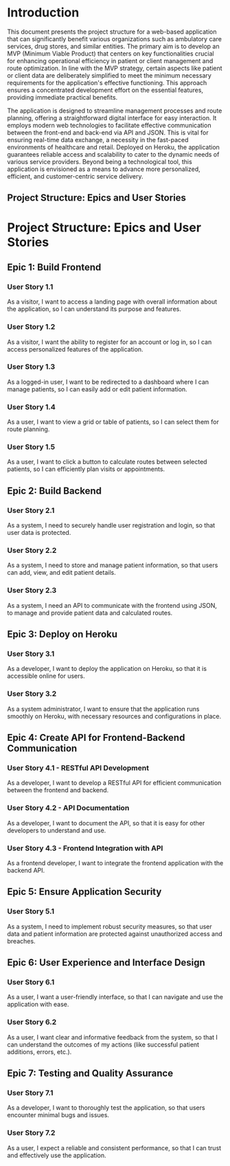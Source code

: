 # Introduction

This document presents the project structure for a web-based application that can significantly benefit various organizations such as ambulatory care services, drug stores, and similar entities. The primary aim is to develop an MVP (Minimum Viable Product) that centers on key functionalities crucial for enhancing operational efficiency in patient or client management and route optimization. In line with the MVP strategy, certain aspects like patient or client data are deliberately simplified to meet the minimum necessary requirements for the application's effective functioning. This approach ensures a concentrated development effort on the essential features, providing immediate practical benefits.

The application is designed to streamline management processes and route planning, offering a straightforward digital interface for easy interaction. It employs modern web technologies to facilitate effective communication between the front-end and back-end via API and JSON. This is vital for ensuring real-time data exchange, a necessity in the fast-paced environments of healthcare and retail. Deployed on Heroku, the application guarantees reliable access and scalability to cater to the dynamic needs of various service providers. Beyond being a technological tool, this application is envisioned as a means to advance more personalized, efficient, and customer-centric service delivery.

## Project Structure: Epics and User Stories


# Project Structure: Epics and User Stories

## Epic 1: Build Frontend

### User Story 1.1
As a visitor, I want to access a landing page with overall information about the application, so I can understand its purpose and features.

### User Story 1.2
As a visitor, I want the ability to register for an account or log in, so I can access personalized features of the application.

### User Story 1.3
As a logged-in user, I want to be redirected to a dashboard where I can manage patients, so I can easily add or edit patient information.

### User Story 1.4
As a user, I want to view a grid or table of patients, so I can select them for route planning.

### User Story 1.5
As a user, I want to click a button to calculate routes between selected patients, so I can efficiently plan visits or appointments.

## Epic 2: Build Backend

### User Story 2.1
As a system, I need to securely handle user registration and login, so that user data is protected.

### User Story 2.2
As a system, I need to store and manage patient information, so that users can add, view, and edit patient details.

### User Story 2.3
As a system, I need an API to communicate with the frontend using JSON, to manage and provide patient data and calculated routes.

## Epic 3: Deploy on Heroku

### User Story 3.1
As a developer, I want to deploy the application on Heroku, so that it is accessible online for users.

### User Story 3.2
As a system administrator, I want to ensure that the application runs smoothly on Heroku, with necessary resources and configurations in place.

## Epic 4: Create API for Frontend-Backend Communication

### User Story 4.1 - RESTful API Development
As a developer, I want to develop a RESTful API for efficient communication between the frontend and backend.

### User Story 4.2 - API Documentation
As a developer, I want to document the API, so that it is easy for other developers to understand and use.

### User Story 4.3 - Frontend Integration with API
As a frontend developer, I want to integrate the frontend application with the backend API.

## Epic 5: Ensure Application Security

### User Story 5.1
As a system, I need to implement robust security measures, so that user data and patient information are protected against unauthorized access and breaches.

## Epic 6: User Experience and Interface Design

### User Story 6.1
As a user, I want a user-friendly interface, so that I can navigate and use the application with ease.

### User Story 6.2
As a user, I want clear and informative feedback from the system, so that I can understand the outcomes of my actions (like successful patient additions, errors, etc.).

## Epic 7: Testing and Quality Assurance

### User Story 7.1
As a developer, I want to thoroughly test the application, so that users encounter minimal bugs and issues.

### User Story 7.2
As a user, I expect a reliable and consistent performance, so that I can trust and effectively use the application.
